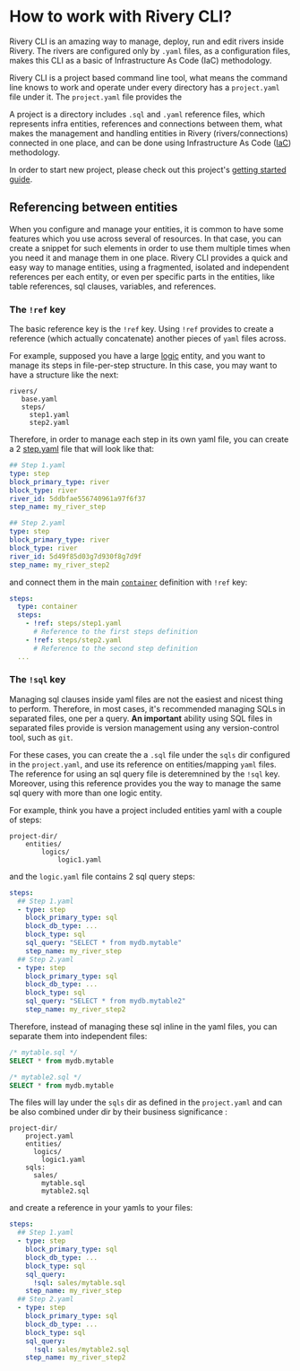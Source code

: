# How to work with Rivery CLI?
Rivery CLI is an amazing way to manage, deploy, run and edit rivers inside Rivery.
The rivers are configured only by `.yaml` files, as a configuration files, makes this CLI as a basic
of Infrastructure As Code (IaC) methodology.

Rivery CLI is a project based command line tool, what means the command line knows to work and operate under every directory
has a `project.yaml` file under it. The `project.yaml` file provides the 

A project is a directory includes `.sql` and `.yaml` reference files, which represents infra entities, references and connections between them,
what makes the management and handling entities in Rivery (rivers/connections) connected in one place, and can be done using Infrastructure As Code ([IaC](https://en.wikipedia.org/wiki/Infrastructure_as_code)) methodology.

In order to start new project, please check out this project's [getting started guide](getting-started.md).

## Referencing between entities
When you configure and manage your entities, it is common to have some features which you use across several of resources.
In that case, you can create a snippet for such elements in order to use them multiple times when you need it and manage them in one place.
Rivery CLI provides a quick and easy way to manage entities, using a fragmented, isolated and independent references per each entity,
or even per specific parts in the entities, like table references, sql clauses, variables, and references.


### The `!ref` key
The basic reference key is the `!ref` key. 
Using `!ref` provides to create a reference (which actually concatenate) another pieces of `yaml` files across.

For example, supposed you have a large [logic](rivers/logic/logic.md) entity, and you want to manage its steps in file-per-step structure.
In this case, you may want to have a structure like the next:

```
rivers/
   base.yaml
   steps/
     step1.yaml
     step2.yaml
```

Therefore, in order to manage each step in its own yaml file, you can create a 2 [step.yaml](rivers/logic/logic.md#steps) file that will look like that:
```yaml
## Step 1.yaml
type: step
block_primary_type: river
block_type: river
river_id: 5ddbfae556740961a97f6f37
step_name: my_river_step
```

```yaml
## Step 2.yaml
type: step
block_primary_type: river
block_type: river
river_id: 5d49f85d03g7d930f8g7d9f
step_name: my_river_step2
```

and connect them in the main [`container`](rivers/logic/logic.md#container) definition with `!ref` key:

```yaml
steps:
  type: container
  steps:
    - !ref: steps/step1.yaml
      # Reference to the first steps definition
    - !ref: steps/step2.yaml
      # Reference to the second step definition
  ...
```

### The `!sql` key
Managing sql clauses inside yaml files are not the easiest and nicest thing to perform. Therefore, in most cases, it's recommended
managing SQLs in separated files, one per a query. __An important__ ability using SQL files in separated files provide is version management using any version-control tool, such as `git`.

For these cases, you can create the a `.sql` file under the `sqls` dir configured in the `project.yaml`, and use
its reference on entities/mapping `yaml` files. The reference for using an sql query file is deteremnined by the
`!sql` key. Moreover, using this reference provides you the way to manage the same sql query with more than one
logic entity.

For example, think you have a project included entities yaml with a couple of steps:

```
project-dir/
    entities/
        logics/
            logic1.yaml
```
and the `logic.yaml` file contains 2 sql query steps:

```yaml
steps:
  ## Step 1.yaml
  - type: step
    block_primary_type: sql
    block_db_type: ...
    block_type: sql
    sql_query: "SELECT * from mydb.mytable"
    step_name: my_river_step
  ## Step 2.yaml
  - type: step
    block_primary_type: sql
    block_db_type: ...
    block_type: sql
    sql_query: "SELECT * from mydb.mytable2"
    step_name: my_river_step2
```

Therefore, instead of managing these sql inline in the yaml files, you can separate them into independent files:
```sql
/* mytable.sql */
SELECT * from mydb.mytable
```
```sql
/* mytable2.sql */
SELECT * from mydb.mytable
```

The files will lay under the `sqls` dir as defined in the `project.yaml` and can be also combined under dir by their business significance :

```
project-dir/
    project.yaml
    entities/
      logics/
        logic1.yaml
    sqls:
      sales/
        mytable.sql
        mytable2.sql  
```

and create a reference in your yamls to your files:
```yaml
steps:
  ## Step 1.yaml
  - type: step
    block_primary_type: sql
    block_db_type: ...
    block_type: sql
    sql_query: 
      !sql: sales/mytable.sql
    step_name: my_river_step
  ## Step 2.yaml
  - type: step
    block_primary_type: sql
    block_db_type: ...
    block_type: sql
    sql_query: 
      !sql: sales/mytable2.sql
    step_name: my_river_step2
```




